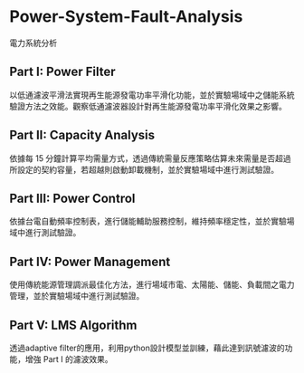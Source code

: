 # Power-System-Fault-Analysis
電力系統分析

## Part I: Power Filter
以低通濾波平滑法實現再⽣能源發電功率平滑化功能，並於實驗場域中之儲能系統驗證方法之效能。觀察低通濾波器設計對再⽣能源發電功率平滑化效果之影響。

## Part II: Capacity Analysis
依據每 15 分鐘計算平均需量方式，透過傳統需量反應策略估算未來需量是否超過所設定的契約容量，若超越則啟動卸載機制，並於實驗場域中進行測試驗證。

## Part III: Power Control
依據台電自動頻率控制表，進行儲能輔助服務控制，維持頻率穩定性，並於實驗場域中進行測試驗證。

## Part IV: Power Management
使用傳統能源管理調派最佳化方法，進行場域市電、太陽能、儲能、負載間之電力管理，並於實驗場域中進行測試驗證。

## Part V: LMS Algorithm
透過adaptive filter的應用，利用python設計模型並訓練，藉此達到訊號濾波的功能，增強 Part I 的濾波效果。
